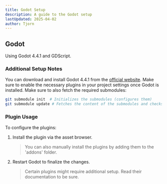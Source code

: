 ```yaml
---
title: Godot Setup
description: A guide to the Godot setup
lastUpdated: 2025-04-02
author: Tjorn
---
```


## Godot

Using Godot 4.4.1 and GDScript.

### Additional Setup Notes

You can download and install Godot 4.4.1 from the [official website](https://godotengine.org/download/). Make sure to enable the necessary plugins in your project settings once Godot is installed.
Make sure to also fetch the required submodules:

```bash
git submodule init  # Initializes the submodules (configures them)
git submodule update # Fetches the content of the submodules and checks out the specified commits
```

### Plugin Usage

To configure the plugins:

1. Install the plugin via the asset browser.
   > You can also manually install the plugins by adding them to the 'addons' folder.
2. Restart Godot to finalize the changes.
   > Certain plugins might require additional setup. Read their documentation to be sure.
